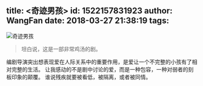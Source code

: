 title: <奇迹男孩>
id: 1522157831923
author: WangFan
date: 2018-03-27 21:38:19
tags:
---

![奇迹男孩](http://olk3bzfd5.bkt.clouddn.com/pasted-1522157879276.png)

> 坦白说，这是一部非常鸡汤的剧。

编剧导演突出想表现爱在人际关系中的重要作用，是爱让一个不完整的小孩有了相对完整的生活。
让我感动的不是剧中讨论的爱，而是一种包容，一种对弱者的刻板印象的颠覆。
谁说残疾就要被看低，被隔离，或者被同情。
